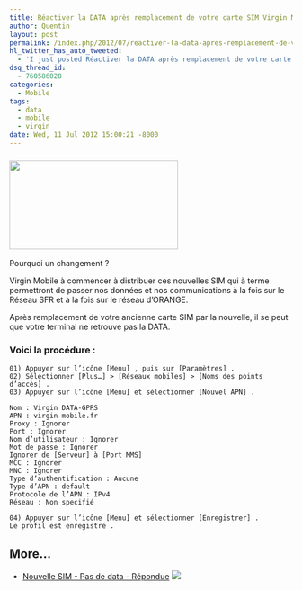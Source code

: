 ```yaml
---
title: Réactiver la DATA après remplacement de votre carte SIM Virgin Mobile
author: Quentin
layout: post
permalink: /index.php/2012/07/reactiver-la-data-apres-remplacement-de-votre-carte-sim-virgin-mobile/
hl_twitter_has_auto_tweeted:
  - 'I just posted Réactiver la DATA après remplacement de votre carte SIM Virgin Mobile, read it here: http://blog.quentinrousseau.fr/?p=522'
dsq_thread_id:
  - 760586028
categories:
  - Mobile
tags:
  - data
  - mobile
  - virgin
date: Wed, 11 Jul 2012 15:00:21 -8000
---
```

### [<img class="size-medium wp-image-529 alignleft" title="virgin-mobile-logo" src="http://blog.quentinrousseau.fr/wp-content/uploads/2012/07/virgin-mobile-logo-300x158.jpg" alt="" width="300" height="158" />][1]

Pourquoi un changement ?

Virgin Mobile à commencer à distribuer ces nouvelles SIM qui à terme permettront de passer nos données et nos communications à la fois sur le Réseau SFR et à la fois sur le réseau d&rsquo;ORANGE.

Après remplacement de votre ancienne carte SIM par la nouvelle, il se peut que votre terminal ne retrouve pas la DATA.

### Voici la procédure :

```plain
01) Appuyer sur l’icône [Menu] , puis sur [Paramètres] .
02) Sélectionner [Plus…] > [Réseaux mobiles] > [Noms des points d’accès] .
03) Appuyer sur l’icône [Menu] et sélectionner [Nouvel APN] .

Nom : Virgin DATA-GPRS
APN : virgin-mobile.fr
Proxy : Ignorer
Port : Ignorer
Nom d’utilisateur : Ignorer
Mot de passe : Ignorer
Ignorer de [Serveur] à [Port MMS]
MCC : Ignorer
MNC : Ignorer
Type d’authentification : Aucune
Type d’APN : default
Protocole de l’APN : IPv4
Réseau : Non specifié

04) Appuyer sur l’icône [Menu] et sélectionner [Enregistrer] .
Le profil est enregistré .
```

## More...

*   <a href="http://assistance-mobile.virginmobile.fr/questions/248652-nouvelle-sim-pas-de-data" title="Nouvelle SIM - Pas de data - Répondue" rel="nofollow">Nouvelle SIM - Pas de data - Répondue</a> ![][2]

 [1]: http://blog.quentinrousseau.fr/wp-content/uploads/2012/07/virgin-mobile-logo.jpg
 [2]: http://blog.quentinrousseau.fr/wp-content/plugins/netblog/images/external-link-ltr-icon.png